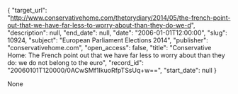 {
  "target_url": "http://www.conservativehome.com/thetorydiary/2014/05/the-french-point-out-that-we-have-far-less-to-worry-about-than-they-do-we-d", 
  "description": null, 
  "end_date": null, 
  "date": "2006-01-01T12:00:00", 
  "slug": 10924, 
  "subject": "European Parliament Elections 2014", 
  "publisher": "conservativehome.com", 
  "open_access": false, 
  "title": "Conservative Home: The French point out that we have far less to worry about than they do: we do not belong to the euro", 
  "record_id": "20060101T120000/0ACwSMf1IkuoRfpTSsUq+w==", 
  "start_date": null
}

None